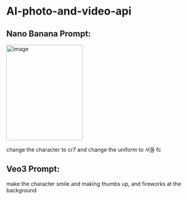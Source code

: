 # AI-photo-and-video-api

## Nano Banana Prompt:



<img width="201" height="251" alt="image" src="https://github.com/user-attachments/assets/ca721d2c-217b-46c7-81ab-4ac29f0cd92b" />

change the character to cr7 and change the uniform to 서울 fc



## Veo3 Prompt:

make the character smile and making thumbs up, and fireworks at the background

